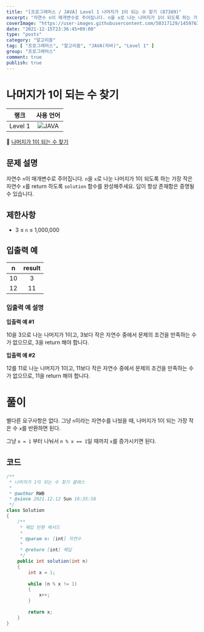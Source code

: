 ```yaml
---
title: "[프로그래머스 / JAVA] Level 1 나머지가 1이 되는 수 찾기 (87389)"
excerpt: "자연수 n이 매개변수로 주어집니다. n을 x로 나눈 나머지가 1이 되도록 하는 가장 작은 자연수 x를 return 하도록 solution 함수를 완성해주세요. 답이 항상 존재함은 증명될 수 있습니다."
coverImage: "https://user-images.githubusercontent.com/50317129/145976356-6b5d1430-31c0-4c34-829e-6be8f747ab19.png"
date: "2021-12-15T23:36:45+09:00"
type: "posts"
category: "알고리즘"
tag: [ "프로그래머스", "알고리즘", "JAVA(자바)", "Level 1" ]
group: "프로그래머스"
comment: true
publish: true
---
```


# 나머지가 1이 되는 수 찾기

|  랭크   |                                                      사용 언어                                                      |
| :-----: | :-----------------------------------------------------------------------------------------------------------------: |
| Level 1 | ![JAVA](https://shields.io/badge/java-JDK%2011-lightgray?logo=java&style=plastic&logoColor=white&labelColor=orange) |

🔗 [나머지가 1이 되는 수 찾기](https://programmers.co.kr/learn/courses/30/lessons/87389)





## 문제 설명

자연수 `n`이 매개변수로 주어집니다. `n`을 `x`로 나눈 나머지가 1이 되도록 하는 가장 작은 자연수 `x`를 return 하도록 `solution` 함수를 완성해주세요. 답이 항상 존재함은 증명될 수 있습니다.





## 제한사항

* 3 ≤ `n` ≤ 1,000,000





## 입출력 예

|   n   | result |
| :---: | :----: |
|  10   |   3    |
|  12   |   11   |



### 입출력 예 설명

**입출력 예 #1**

10을 3으로 나눈 나머지가 1이고, 3보다 작은 자연수 중에서 문제의 조건을 만족하는 수가 없으므로, 3을 return 해야 합니다.

**입출력 예 #2**

12를 11로 나눈 나머지가 1이고, 11보다 작은 자연수 중에서 문제의 조건을 만족하는 수가 없으므로, 11을 return 해야 합니다.










# 풀이

별다른 요구사항은 없다. 그냥 `n`이라는 자연수를 나눴을 때, 나머지가 1이 되는 가장 작은 수 `x`를 반환하면 된다.

그냥 `x = 1` 부터 나눠서 `n % x == 1`일 때까지 `x`를 증가시키면 된다.





## 코드

``` java
/**
 * 나머지가 1이 되는 수 찾기 클래스
 *
 * @author RWB
 * @since 2021.12.12 Sun 16:35:58
 */
class Solution
{
	/**
	 * 해답 반환 메서드
	 *
	 * @param n: [int] 자연수
	 *
	 * @return [int] 해답
	 */
	public int solution(int n)
	{
		int x = 1;
		
		while (n % x != 1)
		{
			x++;
		}
		
		return x;
	}
}
```